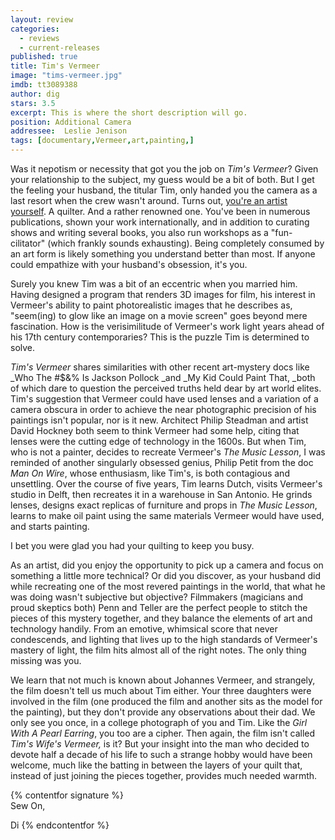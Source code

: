```yaml
---
layout: review
categories: 
  - reviews
  - current-releases
published: true
title: Tim's Vermeer
image: "tims-vermeer.jpg"
imdb: tt3089388
author: dig
stars: 3.5
excerpt: This is where the short description will go.
position: Additional Camera
addressee:  Leslie Jenison
tags: [documentary,Vermeer,art,painting,]
---
```


Was it nepotism or necessity that got you the job on _Tim's Vermeer_? Given your relationship to the subject, my guess would be a bit of both. But I get the feeling your husband, the titular Tim, only handed you the camera as a last resort when the crew wasn't around. Turns out, [you're an artist yourself](http://leslietuckerjenison.com/). A quilter. And a rather renowned one. You've been in numerous publications, shown your work internationally, and in addition to curating shows and writing several books, you also run workshops as a "fun-cilitator" (which frankly sounds exhausting). Being completely consumed by an art form is likely something you understand better than most. If anyone could empathize with your husband's obsession, it's you. 

Surely you knew Tim was a bit of an eccentric when you married him. Having designed a program that renders 3D images for film, his interest in Vermeer's ability to paint photorealistic images that he describes as, "seem(ing) to glow like an image on a movie screen" goes beyond mere fascination. How is the verisimilitude of Vermeer's work light years ahead of his 17th century contemporaries? This is the puzzle Tim is determined to solve.

_Tim's Vermeer_ shares similarities with other recent art-mystery docs like _Who The #$&% Is Jackson Pollock _and _My Kid Could Paint That, _both of which dare to question the perceived truths held dear by art world elites. Tim's suggestion that Vermeer could have used lenses and a variation of a camera obscura in order to achieve the near photographic precision of his paintings isn't popular, nor is it new. Architect Philip Steadman and artist David Hockney both seem to think Vermeer had some help, citing that lenses were the cutting edge of technology in the 1600s. But when Tim, who is not a painter, decides to recreate Vermeer's _The Music Lesson_, I was reminded of another singularly obsessed genius, Philip Petit from the doc _Man On Wire_, whose enthusiasm, like Tim's, is both contagious and unsettling. Over the course of five years, Tim learns Dutch, visits Vermeer's studio in Delft, then recreates it in a warehouse in San Antonio. He grinds lenses, designs exact replicas of furniture and props in _The Music Lesson_, learns to make oil paint using the same materials Vermeer would have used, and starts painting.

I bet you were glad you had your quilting to keep you busy.

As an artist, did you enjoy the opportunity to pick up a camera and focus on something a little more technical? Or did you discover, as your husband did while recreating one of the most revered paintings in the world, that what he was doing wasn't subjective but objective? Filmmakers (magicians and proud skeptics both) Penn and Teller are the perfect people to stitch the pieces of this mystery together, and they balance the elements of art and technology handily. From an emotive, whimsical score that never condescends, and lighting that lives up to the high standards of Vermeer's mastery of light, the film hits almost all of the right notes. The only thing missing was you.

We learn that not much is known about Johannes Vermeer, and strangely, the film doesn't tell us much about Tim either. Your three daughters were involved in the film (one produced the film and another sits as the model for the painting), but they don't provide any observations about their dad. We only see you once, in a college photograph of you and Tim. Like the _Girl With A Pearl Earring_, you too are a cipher. Then again, the film isn't called _Tim's Wife's Vermeer,_ is it? But your insight into the man who decided to devote half a decade of his life to such a strange hobby would have been welcome, much like the batting in between the layers of your quilt that, instead of just joining the pieces together, provides much needed warmth.

{% contentfor signature %}	Sew On,

Di
{% endcontentfor %}